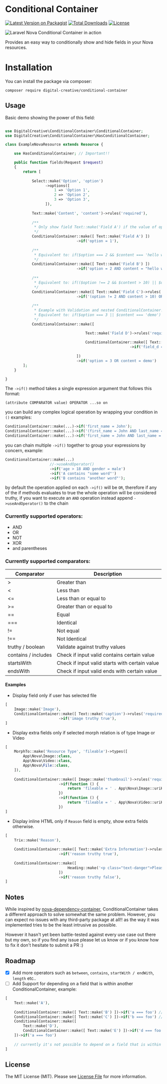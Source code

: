 # Conditional Container

[![Latest Version on Packagist](https://img.shields.io/packagist/v/digital-creative/conditional-container)](https://packagist.org/packages/digital-creative/conditional-container)
[![Total Downloads](https://img.shields.io/packagist/dt/digital-creative/conditional-container)](https://packagist.org/packages/digital-creative/conditional-container)
[![License](https://img.shields.io/packagist/l/digital-creative/conditional-container)](https://github.com/dcasia/conditional-container/blob/master/LICENSE)

![Laravel Nova Conditional Container in action](https://raw.githubusercontent.com/dcasia/conditional-container/master/demo.gif)

Provides an easy way to conditionally show and hide fields in your Nova resources.

# Installation

You can install the package via composer:

```
composer require digital-creative/conditional-container
```

## Usage

Basic demo showing the power of this field:

```php

use DigitalCreative\ConditionalContainer\ConditionalContainer;
use DigitalCreative\ConditionalContainer\HasConditionalContainer;

class ExampleNovaResource extends Resource {

    use HasConditionalContainer; // Important!!

    public function fields(Request $request)
    {
        return [
    
            Select::make('Option', 'option')
                  ->options([
                      1 => 'Option 1',
                      2 => 'Option 2',
                      3 => 'Option 3',
                  ]),
    
            Text::make('Content', 'content')->rules('required'),
    
            /**
             * Only show field Text::make('Field A') if the value of option is equals 1
             */
            ConditionalContainer::make([ Text::make('Field A') ])
                                ->if('option = 1'),
    
            /**
             * Equivalent to: if($option === 2 && $content === 'hello world')
             */
            ConditionalContainer::make([ Text::make('Field B') ])
                                ->if('option = 2 AND content = "hello world"'),
    
            /**
             * Equivalent to: if(($option !== 2 && $content > 10) || $option === 3)
             */
            ConditionalContainer::make([ Text::make('Field C')->rules('required') ])
                                ->if('(option != 2 AND content > 10) OR option = 3'),
           
            /**
             * Example with Validation and nested ConditionalContainer!
             * Equivalent to: if($option === 3 || $content === 'demo')
             */
            ConditionalContainer::make([

                                    Text::make('Field D')->rules('required') // Yeah! validation works flawlessly!!
                                
                                    ConditionalContainer::make([ Text::make('Field E') ])
                                                        ->if('field_d = Nice!')
                                
                                ])
                                ->if('option = 3 OR content = demo')
        ];
    }

}
```

The `->if()` method takes a single expression argument that follows this format:
 
```
(attribute COMPARATOR value) OPERATOR ...so on
```
 
you can build any complex logical operation by wrapping your condition in `()` examples:

```php
ConditionalContainer::make(...)->if('first_name = John');
ConditionalContainer::make(...)->if('(first_name = John AND last_name = Doe) OR (first_name = foo AND NOT last_name = bar)');
ConditionalContainer::make(...)->if('first_name = John AND last_name = Doe');
```

you can chain multiple `->if()` together to group your expressions by concern, example:

```php
ConditionalContainer::make(...)
                    //->useAndOperator()
                    ->if('age > 18 AND gender = male')
                    ->if('A contains "some word"')
                    ->if('B contains "another word"');
```

by default the operation applied on each `->if()` will be `OR`, therefore if any of the if methods evaluates to true the whole 
operation will be considered truthy, if you want to execute an `AND` operation instead append `->useAndOperator()` to the chain

### Currently supported operators:

- AND
- OR
- NOT
- XOR
- and parentheses

### Currently supported comparators:

| Comparator          | Description                                    |
|---------------------|------------------------------------------------|
| >                   | Greater than                                   |
| <                   | Less than                                      |
| <=                  | Less than or equal to                          |
| >=                  | Greater than or equal to                       |
| ==                  | Equal                                          |
| ===                 | Identical                                      |
| !=                  | Not equal                                      |
| !==                 | Not Identical                                  |
| truthy / boolean    | Validate against truthy values                 |
| contains / includes | Check if input valid contains certain value    |
| startsWith          | Check if input valid starts with certain value |
| endsWith            | Check if input valid ends with certain value   |

#### Examples

* Display field only if user has selected file

```php
[
    Image::make('Image'),
    ConditionalContainer::make([ Text::make('caption')->rules('required') ])
                        ->if('image truthy true'),
]
```

* Display extra fields only if selected morph relation is of type Image or Video

```php
[
    MorphTo::make('Resource Type', 'fileable')->types([
        App\Nova\Image::class,
        App\Nova\Video::class,
        App\Nova\File::class,
    ]),
    
    ConditionalContainer::make([ Image::make('thumbnail')->rules('required') ])
                        ->if(function () {
                            return 'fileable = ' . App\Nova\Image::uriKey();
                        })
                        ->if(function () {
                            return 'fileable = ' . App\Nova\Video::uriKey();
                        })
]
```

* Display inline HTML only if `Reason` field is empty, show extra fields otherwise.

```php
[
    Trix::make('Reason'),
    
    ConditionalContainer::make([ Text::make('Extra Information')->rules('required') ])
                        ->if('reason truthy true'),
    
    ConditionalContainer::make([
                            Heading::make('<p class="text-danger">Please write a good reason...</p>')->asHtml()
                        ])
                        ->if('reason truthy false'),
]
```
## Notes

While inspired by [nova-dependency-container](https://github.com/epartment/nova-dependency-container), 
ConditionalContainer takes a different approach to solve somewhat the same problem. 
However, you can expect no issues with any third-party package at all!! as the way it was implemented 
tries to be the least intrusive as possible.

However it hasn't yet been battle-tested against every use case out there but my own, so if you find any issue 
please let us know or if you know how to fix it don't hesitate to submit a PR :)

## Roadmap

- [x] Add more operators such as `between`, `contains`, `startWith / endWith`, `length` etc..
- [ ] Add Support for depending on a field that is within another ConditionalContainer, example:

```php
[
    Text::make('A'),
  
    ConditionalContainer::make([ Text::make('B') ])->if('a === foo') // Works!
    ConditionalContainer::make([ Text::make('C') ])->if('b === foo') // Doesnt work!
    ConditionalContainer::make([ 
        Text::make('D'),
        ConditionalContainer::make([ Text::make('E') ])->if('d === foo') // Works!
    ])->if('a === foo')
    
    // currently it's not possible to depend on a field that is within a ConditionalContainer as seen on the second ConditionalContainer above
]
```

## License

The MIT License (MIT). Please see [License File](https://raw.githubusercontent.com/dcasia/conditional-container/master/LICENSE) for more information.
